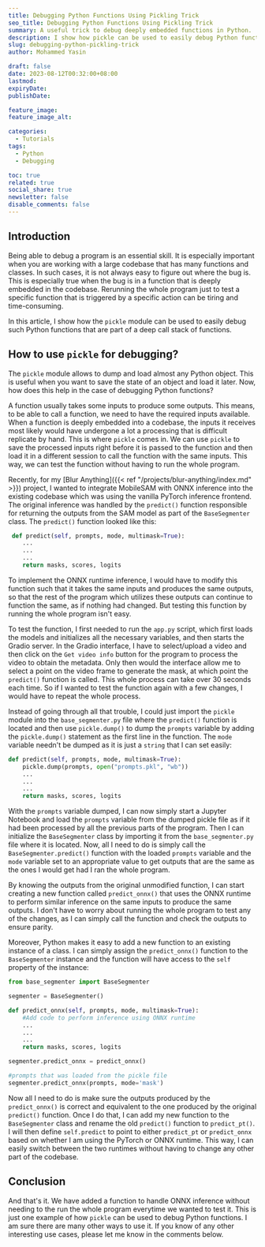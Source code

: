 ```yaml
---
title: Debugging Python Functions Using Pickling Trick
seo_title: Debugging Python Functions Using Pickling Trick
summary: A useful trick to debug deeply embedded functions in Python.
description: I show how pickle can be used to easily debug Python functions.
slug: debugging-python-pickling-trick
author: Mohammed Yasin

draft: false
date: 2023-08-12T00:32:00+08:00
lastmod:
expiryDate: 
publishDate: 

feature_image: 
feature_image_alt: 

categories:
  - Tutorials
tags:
  - Python
  - Debugging

toc: true
related: true
social_share: true
newsletter: false
disable_comments: false
---
```


## Introduction

Being able to debug a program is an essential skill. It is especially important when you are working with a large codebase that has many functions and classes. In such cases, it is not always easy to figure out where the bug is. This is especially true when the bug is in a function that is deeply embedded in the codebase. Rerunning the whole program just to test a specific function that is triggered by a specific action can be tiring and time-consuming.

In this article, I show how the `pickle` module can be used to easily debug such Python functions that are part of a deep call stack of functions.

## How to use `pickle` for debugging?

The `pickle` module allows to dump and load almost any Python object. This is useful when you want to save the state of an object and load it later. Now, how does this help in the case of debugging Python functions?

A function usually takes some inputs to produce some outputs. This means, to be able to call a function, we need to have the required inputs available. When a function is deeply embedded into a codebase, the inputs it receives most likely would have undergone a lot a processing that is difficult replicate by hand. This is where `pickle` comes in. We can use `pickle` to save the processed inputs right before it is passed to the function and then load it in a different session to call the function with the same inputs. This way, we can test the function without having to run the whole program.

Recently, for my [Blur Anything]({{< ref "/projects/blur-anything/index.md" >}}) project, I wanted to integrate MobileSAM with ONNX inference into the existing codebase which was using the vanilla PyTorch inference frontend. The original inference was handled by the `predict()` function responsible for returning the outputs from the SAM model as part of the `BaseSegmenter` class. The `predict()` function looked like this:

```python
 def predict(self, prompts, mode, multimask=True):
    ...
    ...
    ...
    return masks, scores, logits
```

To implement the ONNX runtime inference, I would have to modify this function such that it takes the same inputs and produces the same outputs, so that the rest of the program which utilizes these outputs can continue to function the same, as if nothing had changed. But testing this function by running the whole program isn't easy.

To test the function, I first needed to run the `app.py` script, which first loads the models and initializes all the necessary variables, and then starts the Gradio server. In the Gradio interface, I have to select/upload a video and then click on the `Get video info` button for the program to process the video to obtain the metadata. Only then would the interface allow me to select a point on the video frame to generate the mask, at which point the `predict()` function is called. This whole process can take over 30 seconds each time. So if I wanted to test the function again with a few changes, I would have to repeat the whole process.

Instead of going through all that trouble, I could just import the `pickle` module into the `base_segmenter.py` file where the `predict()` function is located and then use `pickle.dump()` to dump the `prompts` variable by adding the `pickle.dump()` statement as the first line in the function. The `mode` variable needn't be dumped as it is just a `string` that I can set easily:

```python
def predict(self, prompts, mode, multimask=True):
    pickle.dump(prompts, open("prompts.pkl", "wb"))
    ...
    ...
    ...
    return masks, scores, logits
```

With the `prompts` variable dumped, I can now simply start a Jupyter Notebook and load the `prompts` variable from the dumped pickle file as if it had been processed by all the previous parts of the program. Then I can initialize the `BaseSegmenter` class by importing it from the `base_segmenter.py` file where it is located. Now, all I need to do is simply call the `BaseSegmenter.predict()` function with the loaded `prompts` variable and the `mode` variable set to an appropriate value to get outputs that are the same as the ones I would get had I ran the whole program.

By knowing the outputs from the original unmodified function, I can start creating a new function called `predict_onnx()` that uses the ONNX runtime to perform similar inference on the same inputs to produce the same outputs. I don't have to worry about running the whole program to test any of the changes, as I can simply call the function and check the outputs to ensure parity.

Moreover, Python makes it easy to add a new function to an existing instance of a class. I can simply assign the `predict_onnx()` function to the `BaseSegmenter` instance and the function will have access to the `self` property of the instance:

```python
from base_segmenter import BaseSegmenter

segmenter = BaseSegmenter()

def predict_onnx(self, prompts, mode, multimask=True):
    #Add code to perform inference using ONNX runtime
    ...
    ...
    ...
    return masks, scores, logits

segmenter.predict_onnx = predict_onnx()

#prompts that was loaded from the pickle file
segmenter.predict_onnx(prompts, mode='mask')
```

Now all I need to do is make sure the outputs produced by the `predict_onnx()` is correct and equivalent to the one produced by the original `predict()` function. Once I do that, I can add my new function to the `BaseSegmenter` class and rename the old `predict()` function to `predict_pt()`. I will then define `self.predict` to point to either `predict_pt` or `predict_onnx` based on whether I am using the PyTorch or ONNX runtime. This way, I can easily switch between the two runtimes without having to change any other part of the codebase.

## Conclusion

And that's it. We have added a function to handle ONNX inference without needing to the run the whole program everytime we wanted to test it. This is just one example of how `pickle` can be used to debug Python functions. I am sure there are many other ways to use it. If you know of any other interesting use cases, please let me know in the comments below.